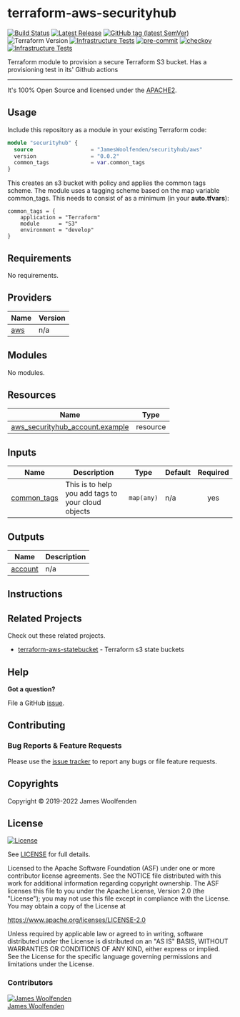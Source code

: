 # terraform-aws-securityhub

[![Build Status](https://github.com/JamesWoolfenden/terraform-aws-securityhub/workflows/Verify%20and%20Bump/badge.svg?branch=master)](https://github.com/JamesWoolfenden/terraform-aws-securityhub)
[![Latest Release](https://img.shields.io/github/release/JamesWoolfenden/terraform-aws-securityhub.svg)](https://github.com/JamesWoolfenden/terraform-aws-securityhub/releases/latest)
[![GitHub tag (latest SemVer)](https://img.shields.io/github/tag/JamesWoolfenden/terraform-aws-securityhub.svg?label=latest)](https://github.com/JamesWoolfenden/terraform-aws-securityhub/releases/latest)
![Terraform Version](https://img.shields.io/badge/tf-%3E%3D0.14.0-blue.svg)
[![Infrastructure Tests](https://www.bridgecrew.cloud/badges/github/JamesWoolfenden/terraform-aws-securityhub/cis_aws)](https://www.bridgecrew.cloud/link/badge?vcs=github&fullRepo=JamesWoolfenden%2Fterraform-aws-securityhub&benchmark=CIS+AWS+V1.2)
[![pre-commit](https://img.shields.io/badge/pre--commit-enabled-brightgreen?logo=pre-commit&logoColor=white)](https://github.com/pre-commit/pre-commit)
[![checkov](https://img.shields.io/badge/checkov-verified-brightgreen)](https://www.checkov.io/)
[![Infrastructure Tests](https://www.bridgecrew.cloud/badges/github/jameswoolfenden/terraform-aws-securityhub/general)](https://www.bridgecrew.cloud/link/badge?vcs=github&fullRepo=JamesWoolfenden%2Fterraform-aws-securityhub&benchmark=INFRASTRUCTURE+SECURITY)

Terraform module to provision a secure Terraform S3 bucket. Has a provisioning test in its' Github actions

---

It's 100% Open Source and licensed under the [APACHE2](LICENSE).

## Usage

Include this repository as a module in your existing Terraform code:

```terraform
module "securityhub" {
  source                  = "JamesWoolfenden/securityhub/aws"
  version                 = "0.0.2"
  common_tags             = var.common_tags
}
```

This creates an s3 bucket with policy and applies the common tags scheme.
The module uses a tagging scheme based on the map variable common_tags.
This needs to consist of as a minimum (in your **auto.tfvars**):

```HCL
common_tags = {
    application = "Terraform"
    module      = "S3"
    environment = "develop"
}
```

<!-- BEGINNING OF PRE-COMMIT-TERRAFORM DOCS HOOK -->
## Requirements

No requirements.

## Providers

| Name | Version |
|------|---------|
| <a name="provider_aws"></a> [aws](#provider\_aws) | n/a |

## Modules

No modules.

## Resources

| Name | Type |
|------|------|
| [aws_securityhub_account.example](https://registry.terraform.io/providers/hashicorp/aws/latest/docs/resources/securityhub_account) | resource |

## Inputs

| Name | Description | Type | Default | Required |
|------|-------------|------|---------|:--------:|
| <a name="input_common_tags"></a> [common\_tags](#input\_common\_tags) | This is to help you add tags to your cloud objects | `map(any)` | n/a | yes |

## Outputs

| Name | Description |
|------|-------------|
| <a name="output_account"></a> [account](#output\_account) | n/a |
<!-- END OF PRE-COMMIT-TERRAFORM DOCS HOOK -->

## Instructions

## Related Projects

Check out these related projects.

- [terraform-aws-statebucket](https://github.com/jameswoolfenden/terraform-aws-statebucket) - Terraform s3 state buckets

## Help

**Got a question?**

File a GitHub [issue](https://github.com/JamesWoolfenden/terraform-aws-3/issues).

## Contributing

### Bug Reports & Feature Requests

Please use the [issue tracker](https://github.com/JamesWoolfenden/terraform-aws-3/issues) to report any bugs or file feature requests.

## Copyrights

Copyright © 2019-2022 James Woolfenden

## License

[![License](https://img.shields.io/badge/License-Apache%202.0-blue.svg)](https://opensource.org/licenses/Apache-2.0)

See [LICENSE](LICENSE) for full details.

Licensed to the Apache Software Foundation (ASF) under one
or more contributor license agreements. See the NOTICE file
distributed with this work for additional information
regarding copyright ownership. The ASF licenses this file
to you under the Apache License, Version 2.0 (the
"License"); you may not use this file except in compliance
with the License. You may obtain a copy of the License at

<https://www.apache.org/licenses/LICENSE-2.0>

Unless required by applicable law or agreed to in writing,
software distributed under the License is distributed on an
"AS IS" BASIS, WITHOUT WARRANTIES OR CONDITIONS OF ANY
KIND, either express or implied. See the License for the
specific language governing permissions and limitations
under the License.

### Contributors

[![James Woolfenden][jameswoolfenden_avatar]][jameswoolfenden_homepage]<br/>[James Woolfenden][jameswoolfenden_homepage]

[jameswoolfenden_homepage]: https://github.com/jameswoolfenden
[jameswoolfenden_avatar]: https://github.com/jameswoolfenden.png?size=150
[github]: https://github.com/jameswoolfenden
[linkedin]: https://www.linkedin.com/in/jameswoolfenden/
[twitter]: https://twitter.com/JimWoolfenden
[share_twitter]: https://twitter.com/intent/tweet/?text=terraform-aws-securityhub&url=https://github.com/JamesWoolfenden/terraform-aws-3
[share_linkedin]: https://www.linkedin.com/shareArticle?mini=true&title=terraform-aws-securityhub&url=https://github.com/JamesWoolfenden/terraform-aws-3
[share_reddit]: https://reddit.com/submit/?url=https://github.com/JamesWoolfenden/terraform-aws-3
[share_facebook]: https://facebook.com/sharer/sharer.php?u=https://github.com/JamesWoolfenden/terraform-aws-3
[share_email]: mailto:?subject=terraform-aws-securityhub&body=https://github.com/JamesWoolfenden/terraform-aws-3
